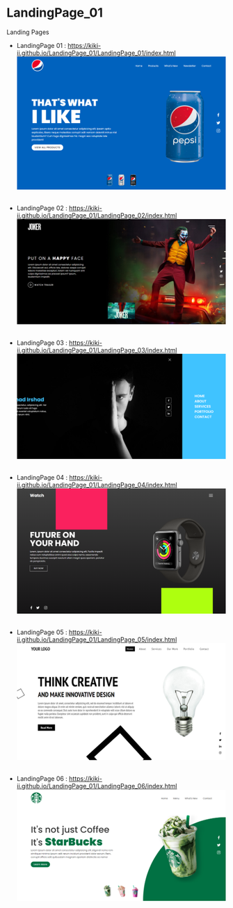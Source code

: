 # LandingPage_01
Landing Pages 


* LandingPage 01  : <https://kiki-ii.github.io/LandingPage_01/LandingPage_01/index.html><br>
<img src="/__img_preview/landingPage_1.png" width="" height=""></img><br><br>

* LandingPage 02  : <https://kiki-ii.github.io/LandingPage_01/LandingPage_02/index.html><br>
<img src="/__img_preview/landingPage_2.png" width="" height=""></img><br><br>

* LandingPage 03  : <https://kiki-ii.github.io/LandingPage_01/LandingPage_03/index.html><br>
<img src="/__img_preview/landingPage_3.png" width="" height=""></img><br><br>

* LandingPage 04  : <https://kiki-ii.github.io/LandingPage_01/LandingPage_04/index.html><br>
<img src="/__img_preview/landingPage_4.png" width="" height=""></img><br><br>

* LandingPage 05  : <https://kiki-ii.github.io/LandingPage_01/LandingPage_05/index.html><br>
<img src="/__img_preview/landingPage_5.png" width="" height=""></img><br><br>

* LandingPage 06  : <https://kiki-ii.github.io/LandingPage_01/LandingPage_06/index.html><br>
<img src="/__img_preview/landingPage_6.png" width="" height=""></img><br><br>
